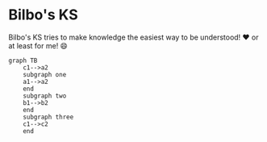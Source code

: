 # Bilbo's KS

Bilbo's KS tries to make knowledge the easiest way to be understood! :heart: or at least for me! :smile:


```mermaid
graph TB
    c1-->a2
    subgraph one
    a1-->a2
    end
    subgraph two
    b1-->b2
    end
    subgraph three
    c1-->c2
    end
```
